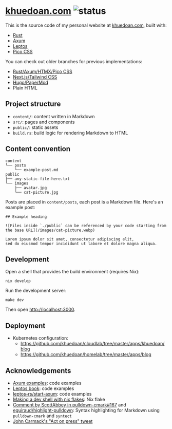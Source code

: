 # [khuedoan.com](https://khuedoan.com) ![status](https://img.shields.io/website?label=status&style=flat-square&url=https%3A%2F%2Fkhuedoan.com)

This is the source code of my personal website at [khuedoan.com](https://khuedoan.com), built with:

- [Rust](https://www.rust-lang.org)
- [Axum](https://github.com/tokio-rs/axum)
- [Leptos](https://leptos.dev)
- [Pico CSS](https://picocss.com)

You can check out older branches for previous implementations:

- [Rust/Axum/HTMX/Pico CSS](https://github.com/khuedoan/blog/tree/htmx)
- [Next.js/Tailwind CSS](https://github.com/khuedoan/blog/tree/nextjs)
- [Hugo/PaperMod](https://github.com/khuedoan/blog/tree/hugo)
- Plain HTML

## Project structure

- `content/`: content written in Markdown
- `src/`: pages and components
- `public/`: static assets
- `build.rs`: build logic for rendering Markdown to HTML

## Content convention

```
content
└── posts
    └── example-post.md
public
├── any-static-file-here.txt
└── images
    ├── avatar.jpg
    └── cat-picture.jpg
```

Posts are placed in `content/posts`, each post is a Markdown file. Here's an example post:

```
## Example heading

![Files inside `./public` can be referenced by your code starting from the base URL](/images/cat-picture.webp)

Lorem ipsum dolor sit amet, consectetur adipiscing elit,
sed do eiusmod tempor incididunt ut labore et dolore magna aliqua.
```

## Development

Open a shell that provides the build environment (requires Nix):

```
nix develop
```

Run the development server:

```
make dev
```

Then open <http://localhost:3000>.

## Deployment

- Kubernetes configuration:
    - <https://github.com/khuedoan/cloudlab/tree/master/apps/khuedoan/blog>
    - <https://github.com/khuedoan/homelab/tree/master/apps/blog>

## Acknowledgements

- [Axum examples](https://github.com/tokio-rs/axum/blob/main/examples): code examples
- [Leptos book](https://book.leptos.dev): code examples
- [leptos-rs/start-axum](https://github.com/leptos-rs/start-axum): code examples
- [Making a dev shell with nix flakes](https://fasterthanli.me/series/building-a-rust-service-with-nix/part-10): Nix flake
- [Comment by ScottAbbey in pulldown-cmark#167](https://github.com/pulldown-cmark/pulldown-cmark/issues/167#issuecomment-448491422) and [eguiraud/highlight-pulldown](https://gitlab.com/eguiraud/highlight-pulldown): Syntax highlighting for Markdown using `pulldown-cmark` and `syntect`
- [John Carmack's "Act on press" tweet](https://x.com/ID_AA_Carmack/status/1787850053912064005)
